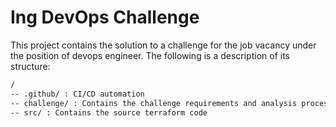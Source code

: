 # Ing DevOps Challenge

This project contains the solution to a challenge for the job vacancy under the position of devops engineer. The following is a description of its structure:


```markdown
/
-- .github/ : CI/CD automation
-- challenge/ : Contains the challenge requirements and analysis process
-- src/ : Contains the source terraform code
